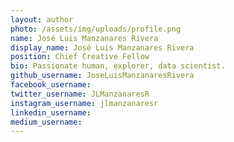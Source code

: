 ```yaml
---
layout: author
photo: /assets/img/uploads/profile.png
name: José Luis Manzanares Rivera
display_name: José Luis Manzanares Rivera
position: Chief Creative Fellow 
bio: Passionate human, explorer, data scientist.    
github_username: JoseLuisManzanaresRivera
facebook_username: 
twitter_username: JLManzanaresR
instagram_username: jlmanzanaresr 
linkedin_username: 
medium_username: 
---
```


